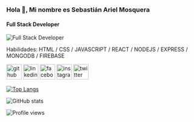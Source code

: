 ### Hola 👋, Mi nombre es Sebastián Ariel Mosquera
#### Full Stack Developer
![Full Stack Developer](https://www.inicionet.com/wp-content/uploads/2019/02/banner-programacion.jpg)


Habilidades: HTML / CSS / JAVASCRIPT / REACT / NODEJS / EXPRESS / MONGODB / FIREBASE



[<img src='https://cdn.jsdelivr.net/npm/simple-icons@3.0.1/icons/github.svg' alt='github' height='40'>](https://github.com/z4myk)  [<img src='https://cdn.jsdelivr.net/npm/simple-icons@3.0.1/icons/linkedin.svg' alt='linkedin' height='40'>](https://www.linkedin.com/in/sebastián-mosquera-9304b91b0/)  [<img src='https://cdn.jsdelivr.net/npm/simple-icons@3.0.1/icons/facebook.svg' alt='facebook' height='40'>](https://www.facebook.com/zev1t.cs)  [<img src='https://cdn.jsdelivr.net/npm/simple-icons@3.0.1/icons/instagram.svg' alt='instagram' height='40'>](https://www.instagram.com/z4myk/)  [<img src='https://cdn.jsdelivr.net/npm/simple-icons@3.0.1/icons/twitter.svg' alt='twitter' height='40'>](https://twitter.com/z4myk)  

[![Top Langs](https://github-readme-stats.vercel.app/api/top-langs/?username=z4myk)](https://github.com/anuraghazra/github-readme-stats)

![GitHub stats](https://github-readme-stats.vercel.app/api?username=z4myk&show_icons=true)  

![Profile views](https://gpvc.arturio.dev/z4myk)  
